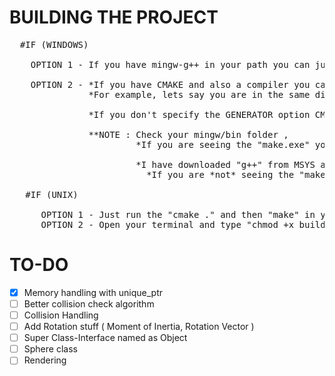 # BUILDING THE PROJECT
<pre>
  #IF (WINDOWS)
  
    OPTION 1 - If you have mingw-g++ in your path you can just run "build.bat" file -> This file should be always updated.
    
    OPTION 2 - *If you have CMAKE and also a compiler you can build the project with CMAKE but you should specify the "GENERATOR" option according to your compiler
               *For example, lets say you are in the same dir with CMakeLists.txt -> cmake . -G "MinGW Makefiles" -> "cmake --help" for other GENERATOR options
                                                                                     cmake . -G "MSYS Makefiles"
               *If you don't specify the GENERATOR option CMAKE is going to create Visual Studio Solution
               
               **NOTE : Check your mingw/bin folder ,
                        *If you are seeing the "make.exe" you can call the "make" command
                        
                        *I have downloaded "g++" from MSYS and the second NOTE happened to me. Be careful!
                          *If you are *not* seeing the "make.exe" you are probably seeing a file like "mingw32-make.exe" -> Rename that as "make.exe"
                        
   #IF (UNIX)

      OPTION 1 - Just run the "cmake ." and then "make" in your terminal
      OPTION 2 - Open your terminal and type "chmod +x build.sh" then type "./build.sh"
</pre>

# TO-DO
- [X] Memory handling with unique_ptr
- [ ] Better collision check algorithm
- [ ] Collision Handling
- [ ] Add Rotation stuff ( Moment of Inertia, Rotation Vector )
- [ ] Super Class-Interface named as Object
- [ ] Sphere class
- [ ] Rendering